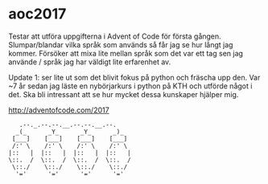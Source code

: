 # aoc2017

Testar att utföra uppgifterna i Advent of Code för första gången.
Slumpar/blandar vilka språk som används så får jag se hur långt jag kommer.
Försöker att mixa lite mellan språk som det var ett tag sen jag använde / språk jag har väldigt lite erfarenhet av.

Update 1: ser lite ut som det blivit fokus på python och fräscha upp den. 
Var ~7 år sedan jag läste en nybörjarkurs i python på KTH och utförde något i det. 
Ska bli intressant att se hur mycket dessa kunskaper hjälper mig.

http://adventofcode.com/2017



       .--._.--.--.__.--.--.__.--.
      _(_      _Y_      _Y_      _)_  
     [___]    [___]    [___]    [___]   
     /:' \    /:' \    /:' \    /:' \   
    |::   |  |::   |  |::   |  |::   | 
    \::.  /  \::.  /  \::.  /  \::.  / 
     \::./    \::./    \::./    \::./  
      '='      '='      '='      '='
